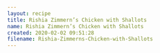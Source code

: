 ```yaml
---
layout: recipe
title: Rishia Zimmern’s Chicken with Shallots
name: Rishia Zimmern’s Chicken with Shallots
created: 2020-02-02 09:51:28
filename: Rishia-Zimmerns-Chicken-with-Shallots
---
```

